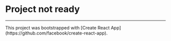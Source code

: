 <h1>Project not ready</h1>
<hr>
This project was bootstrapped with [Create React App](https://github.com/facebook/create-react-app).

